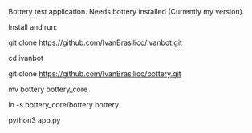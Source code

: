 Bottery test application.
Needs bottery installed (Currently my version).

Install and run:

git clone https://github.com/IvanBrasilico/ivanbot.git

cd ivanbot

git clone https://github.com/IvanBrasilico/bottery.git

mv bottery bottery_core

ln -s bottery_core/bottery bottery 

python3 app.py
